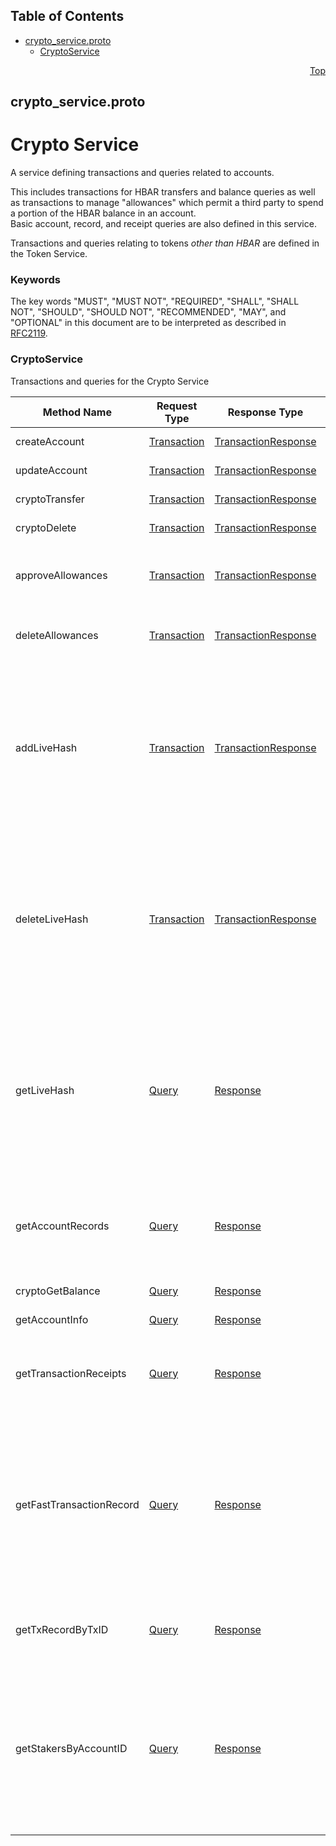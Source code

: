 ## Table of Contents

- [crypto_service.proto](#crypto_service-proto)
    - [CryptoService](#proto-CryptoService)
  



<a name="crypto_service-proto"></a>
<p align="right"><a href="#top">Top</a></p>

## crypto_service.proto
# Crypto Service
A service defining transactions and queries related to accounts.

This includes transactions for HBAR transfers and balance queries as well as transactions
to manage "allowances" which permit a third party to spend a portion of the HBAR balance
in an account.<br/>
Basic account, record, and receipt queries are also defined in this service.

Transactions and queries relating to tokens _other than HBAR_ are defined in the Token Service.

### Keywords
The key words "MUST", "MUST NOT", "REQUIRED", "SHALL", "SHALL NOT",
"SHOULD", "SHOULD NOT", "RECOMMENDED", "MAY", and "OPTIONAL" in this
document are to be interpreted as described in [RFC2119](https://www.ietf.org/rfc/rfc2119).

 <!-- end messages -->

 <!-- end enums -->

 <!-- end HasExtensions -->


<a name="proto-CryptoService"></a>

### CryptoService
Transactions and queries for the Crypto Service

| Method Name | Request Type | Response Type | Description |
| ----------- | ------------ | ------------- | ------------|
| createAccount | [Transaction](#proto-Transaction) | [TransactionResponse](#proto-TransactionResponse) | Creates a new account by submitting the transaction |
| updateAccount | [Transaction](#proto-Transaction) | [TransactionResponse](#proto-TransactionResponse) | Updates an account by submitting the transaction |
| cryptoTransfer | [Transaction](#proto-Transaction) | [TransactionResponse](#proto-TransactionResponse) | Initiates a transfer by submitting the transaction |
| cryptoDelete | [Transaction](#proto-Transaction) | [TransactionResponse](#proto-TransactionResponse) | Deletes and account by submitting the transaction |
| approveAllowances | [Transaction](#proto-Transaction) | [TransactionResponse](#proto-TransactionResponse) | Adds one or more approved allowances for spenders to transfer the paying account's hbar or tokens. |
| deleteAllowances | [Transaction](#proto-Transaction) | [TransactionResponse](#proto-TransactionResponse) | Deletes one or more of the specific approved NFT serial numbers on an owner account. |
| addLiveHash | [Transaction](#proto-Transaction) | [TransactionResponse](#proto-TransactionResponse) | Adds a livehash <blockquote>Important<blockquote> This transaction is obsolete, not supported, and SHALL fail with a pre-check result of `NOT_SUPPORTED`.</blockquote></blockquote> |
| deleteLiveHash | [Transaction](#proto-Transaction) | [TransactionResponse](#proto-TransactionResponse) | Deletes a livehash <blockquote>Important<blockquote> This transaction is obsolete, not supported, and SHALL fail with a pre-check result of `NOT_SUPPORTED`.</blockquote></blockquote> |
| getLiveHash | [Query](#proto-Query) | [Response](#proto-Response) | Retrieves a livehash for an account <blockquote>Important<blockquote> This query is obsolete, not supported, and SHALL fail with a pre-check result of `NOT_SUPPORTED`.</blockquote></blockquote> |
| getAccountRecords | [Query](#proto-Query) | [Response](#proto-Response) | Returns all transactions in the last 180s of consensus time for which the given account was the effective payer <b>and</b> network property <tt>ledger.keepRecordsInState</tt> was <tt>true</tt>. |
| cryptoGetBalance | [Query](#proto-Query) | [Response](#proto-Response) | Retrieves the balance of an account |
| getAccountInfo | [Query](#proto-Query) | [Response](#proto-Response) | Retrieves the metadata of an account |
| getTransactionReceipts | [Query](#proto-Query) | [Response](#proto-Response) | Retrieves the latest receipt for a transaction that is either awaiting consensus, or reached consensus in the last 180 seconds |
| getFastTransactionRecord | [Query](#proto-Query) | [Response](#proto-Response) | Returns the records of transactions recently funded by an account <blockquote>Important<blockquote> This query is obsolete, not supported, and SHALL fail with a pre-check result of `NOT_SUPPORTED`.</blockquote></blockquote> |
| getTxRecordByTxID | [Query](#proto-Query) | [Response](#proto-Response) | Retrieves the record of a transaction that is either awaiting consensus, or reached consensus in the last 180 seconds |
| getStakersByAccountID | [Query](#proto-Query) | [Response](#proto-Response) | Retrieves the stakers for a node by account id <blockquote>Important<blockquote> This query is obsolete, not supported, and SHALL fail with a pre-check result of `NOT_SUPPORTED`.</blockquote></blockquote> |

 <!-- end services -->


